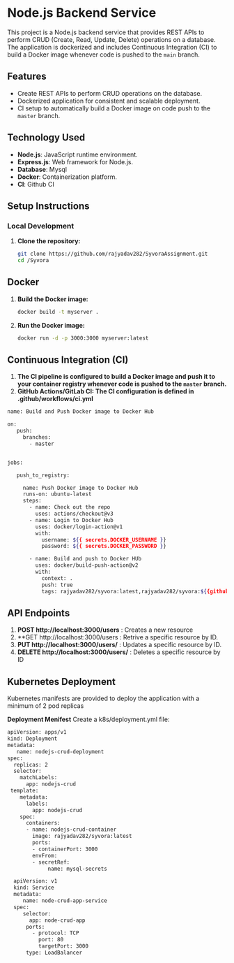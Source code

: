 # Node.js Backend Service

This project is a Node.js backend service that provides REST APIs to perform CRUD (Create, Read, Update, Delete) operations on a database. The application is dockerized and includes Continuous Integration (CI) to build a Docker image whenever code is pushed to the `main` branch.



## Features

- Create REST APIs to perform CRUD operations on the database.
- Dockerized application for consistent and scalable deployment.
- CI setup to automatically build a Docker image on code push to the `master` branch.

## Technology Used

- **Node.js**: JavaScript runtime environment.
- **Express.js**: Web framework for Node.js.
- **Database**: Mysql 
- **Docker**: Containerization platform.
- **CI**: Github CI 



## Setup Instructions

### Local Development

1. **Clone the repository:**
   ```bash
   git clone https://github.com/rajyadav282/SyvoraAssignment.git
   cd /Syvora

## Docker

1. **Build the Docker image:**
   ```bash
   docker build -t myserver .

2. **Run the Docker image:**
    ```bash
    docker run -d -p 3000:3000 myserver:latest

## Continuous Integration (CI)

1. **The CI pipeline is configured to build a Docker image and push it to your container registry whenever code is pushed to the  `master` branch.**
2. **GitHub Actions/GitLab CI: The CI configuration is defined in .github/workflows/ci.yml**

  ```bash
  name: Build and Push Docker image to Docker Hub

  on: 
     push:
       branches:
         - master  


  jobs:

     push_to_registry:

       name: Push Docker image to Docker Hub
       runs-on: ubuntu-latest
       steps:
         - name: Check out the repo
           uses: actions/checkout@v3
         - name: Login to Docker Hub
           uses: docker/login-action@v1
           with:  
             username: ${{ secrets.DOCKER_USERNAME }}
             password: ${{ secrets.DOCKER_PASSWORD }}

         - name: Build and push to Docker HUb
           uses: docker/build-push-action@v2
           with:
             context: .
             push: true
             tags: rajyadav282/syvora:latest,rajyadav282/syvora:${{github.run_number}}

  ```     
        
       

   
## API Endpoints

1. **POST http://localhost:3000/users** : Creates a new resource
2. **GET http://localhost:3000/users : Retrive a specific resource by ID.
3. **PUT http://localhost:3000/users/** : Updates a specific resource by ID.
4. **DELETE http://localhost:3000/users/** : Deletes a specific resource by ID


## Kubernetes Deployment

  Kubernetes manifests are provided to deploy the application with a minimum of 2 pod replicas

  **Deployment Menifest**
  Create a k8s/deployment.yml file:
   ```bash
   apiVersion: apps/v1
   kind: Deployment
   metadata:
      name: nodejs-crud-deployment
   spec:
     replicas: 2
     selector:
       matchLabels:
         app: nodejs-crud
    template:
       metadata:
         labels:
           app: nodejs-crud
       spec:
         containers:
         - name: nodejs-crud-container
           image: rajyadav282/syvora:latest
           ports:
           - containerPort: 3000
           envFrom:
           - secretRef:
                name: mysql-secrets  

     apiVersion: v1
     kind: Service
     metadata:
        name: node-crud-app-service
     spec:
        selector:
          app: node-crud-app
         ports:
           - protocol: TCP
             port: 80
             targetPort: 3000
         type: LoadBalancer
```


  

   

   
